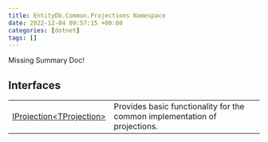 ```yaml
---
title: EntityDb.Common.Projections Namespace
date: 2022-12-04 09:57:15 +00:00
categories: [dotnet]
tags: []
---
```


Missing Summary Doc!
## Interfaces
<table><tr><td><!--/posts/dotnet-entitydb-common-projections-iprojection`1--><a href='#'>IProjection&lt;TProjection&gt;</a></td><td>
Provides basic functionality for the common implementation of projections.
</td></tr></table>
